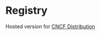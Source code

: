 # Registry

Hosted version for [CNCF Distribution](https://distribution.github.io/distribution/about/deploying/)